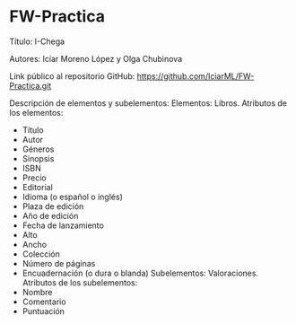 # FW-Practica
Título: I-Chega

Autores: Icíar Moreno López y Olga Chubinova 

Link público al repositorio GitHub:
https://github.com/IciarML/FW-Practica.git

Descripción de elementos y subelementos:
Elementos: Libros.
Atributos de los elementos: 
  - Título
  - Autor
  - Géneros
  - Sinopsis
  - ISBN
  - Precio
  - Editorial
  - Idioma (o español o inglés)
  - Plaza de edición
  - Año de edición
  - Fecha de lanzamiento
  - Alto
  - Ancho
  - Colección
  - Número de páginas
  - Encuadernación (o dura o blanda)
Subelementos: Valoraciones.
Atributos de los subelementos:
  - Nombre
  - Comentario
  - Puntuación